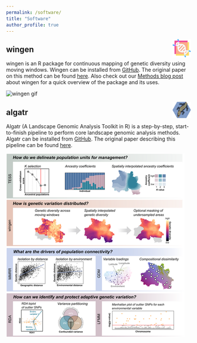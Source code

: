 ```yaml
---
permalink: /software/
title: "Software"
author_profile: true
---
```


<img src="/images/wingen.png" align="right" width="10%"/>

## wingen 

wingen is an R package for continuous mapping of genetic diversity using moving windows. Wingen can be installed from [GitHub](https://github.com/AnushaPB/wingen). The original paper on this method can be found [here](http://doi.org/10.1111/2041-210X.14090). Also check out our [Methods blog post](https://methodsblog.com/2023/05/03/wingen-mapping-genetic-diversity-using-moving-windows/) about wingen for a quick overview of the package and its uses.

![wingen gif](/images/wingen.gif)

<img src="/images/algatr.png" align="right" width="10%"/>

## algatr 

Algatr (A Landscape Genomic Analysis Toolkit in R) is a step-by-step, start-to-finish pipeline to perform core landscape genomic analysis methods. Algatr can be installed from [GitHub](https://github.com/TheWangLab/algatr). The original paper describing this pipeline can be found [here](https://doi.org/10.1111/1755-0998.13884).

![algatr figure](/images/algatrfig.png)